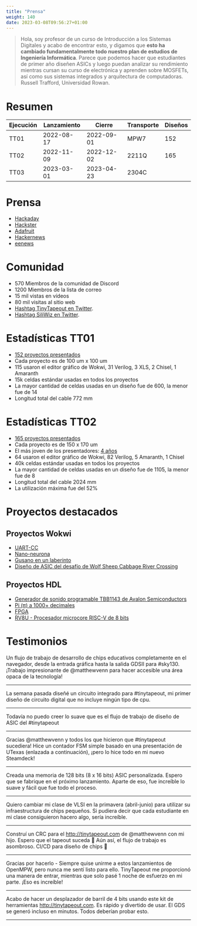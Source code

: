 ```yaml
---
title: "Prensa"
weight: 140
date: 2023-03-08T09:56:27+01:00
---
```


> Hola, soy profesor de un curso de Introducción a los Sistemas Digitales y acabo de encontrar esto, y digamos que **esto ha cambiado fundamentalmente todo nuestro plan de estudios de Ingeniería Informática**. Parece que podemos hacer que estudiantes de primer año diseñen ASICs y luego puedan analizar su rendimiento mientras cursan su curso de electrónica y aprenden sobre MOSFETs, así como sus sistemas integrados y arquitectura de computadoras. Russell Trafford, Universidad Rowan.

# Resumen

| Ejecución  | Lanzamiento   | Cierre     | Transporte | Diseños      | 
|------------|---------------|------------|------------|--------------|
| TT01       | 2022-08-17    | 2022-09-01 | MPW7       | 152          |
| TT02       | 2022-11-09    | 2022-12-02 | 2211Q      | 165          |
| TT03       | 2023-03-01    | 2023-04-23 | 2304C      |              |

# Prensa

* [Hackaday](https://hackaday.com/2023/03/05/tiny-tapeout-3-get-your-own-chip-deign-to-a-fab/)
* [Hackster](https://www.hackster.io/news/matthew-venn-launches-tiny-tapeout-3-to-take-you-from-idea-to-chip-design-in-minutes-00e00946e10a)
* [Adafruit](https://blog.adafruit.com/2022/08/31/tinytapeout-making-it-easier-to-get-a-chip-design-manufactured-tinytapeout-matthewvenn/)
* [Hackernews](https://news.ycombinator.com/item?id=32617620)
* [eenews](https://www.eenewseurope.com/en/tinytapeout-boost-for-open-source-silicon-chip-design/)

# Comunidad

* 570 Miembros de la comunidad de Discord
* 1200 Miembros de la lista de correo
* 15 mil vistas en vídeos
* 80 mil visitas al sitio web
* [Hashtag TinyTapeout en Twitter](https://twitter.com/search?q=tinytapeout).
* [Hashtag SiliWiz en Twitter](https://twitter.com/search?q=siliwiz).

# Estadísticas TT01

* [152 proyectos presentados](/es/runs/tt01)
* Cada proyecto es de 100 um x 100 um
* 115 usaron el editor gráfico de Wokwi, 31 Verilog, 3 XLS, 2 Chisel, 1 Amaranth
* 15k celdas estándar usadas en todos los proyectos
* La mayor cantidad de celdas usadas en un diseño fue de 600, la menor fue de 14
* Longitud total del cable 772 mm

# Estadísticas TT02

* [165 proyectos presentados](/es/runs/tt02)
* Cada proyecto es de 150 x 170 um
* El más joven de los presentadores: [4 años](https://tinytapeout.com/runs/tt02/031)
* 64 usaron el editor gráfico de Wokwi, 82 Verilog, 5 Amaranth, 1 Chisel
* 40k celdas estándar usadas en todos los proyectos
* La mayor cantidad de celdas usadas en un diseño fue de 1105, la menor fue de 8
* Longitud total del cable 2024 mm
* La utilización máxima fue del 52%

# Proyectos destacados

## Proyectos Wokwi

* [UART-CC](https://tinytapeout.com/runs/tt02/057)
* [Nano-neurona](https://tinytapeout.com/runs/tt02/066)
* [Gusano en un laberinto](https://tinytapeout.com/runs/tt02/084)
* [Diseño de ASIC del desafío de Wolf Sheep Cabbage River Crossing](https://tinytapeout.com/runs/tt02/111)

## Proyectos HDL

* [Generador de sonido programable TBB1143 de Avalon Semiconductors](https://tinytapeout.com/runs/tt02/024/)
* [Pi (π) a 1000+ decimales](https://tinytapeout.com/runs/tt02/036)
* [FPGA](https://tinytapeout.com/runs/tt02/090)
* [RV8U - Procesador microcore RISC-V de 8 bits](https://tinytapeout.com/runs/tt02/107)

# Testimonios

Un flujo de trabajo de desarrollo de chips educativos completamente en el navegador, desde la entrada gráfica hasta la salida GDSII para #sky130. ¡Trabajo impresionante de @matthewvenn para hacer accesible una área opaca de la tecnología!

---
La semana pasada diseñé un circuito integrado para #tinytapeout, mi primer diseño de circuito digital que no incluye ningún tipo de cpu.

---
Todavía no puedo creer lo suave que es el flujo de trabajo de diseño de ASIC del #tinytapeout

---
Gracias @matthewvenn y todos los que hicieron que #tinytapeout sucediera! Hice un contador FSM simple basado en una presentación de UTexas (enlazada a continuación), ¡pero lo hice todo en mi nuevo Steamdeck!

---
Creada una memoria de 128 bits (8 x 16 bits) ASIC personalizada. Espero que se fabrique en el próximo lanzamiento. Aparte de eso, fue increíble lo suave y fácil que fue todo el proceso.

---
Quiero cambiar mi clase de VLSI en la primavera (abril-junio) para utilizar su infraestructura de chips pequeños. Si pudiera decir que cada estudiante en mi clase consiguieron hacero algo, sería increíble.

---
Construí un CRC para el http://tinytapeout.com de @matthewvenn con mi hijo. Espero que el tapeout suceda 🥰 Aún así, el flujo de trabajo es asombroso. CI/CD para diseño de chips 🤯

---
Gracias por hacerlo - Siempre quise unirme a estos lanzamientos de OpenMPW, pero nunca me sentí listo para ello. TinyTapeout me proporcionó una manera de entrar, mientras que solo pasé 1 noche de esfuerzo en mi parte. ¡Eso es increíble!

---
Acabo de hacer un desplazador de barril de 4 bits usando este kit de herramientas http://tinytapeout.com. Es rápido y divertido de usar. El GDS se generó incluso en minutos. Todos deberían probar esto.

---
